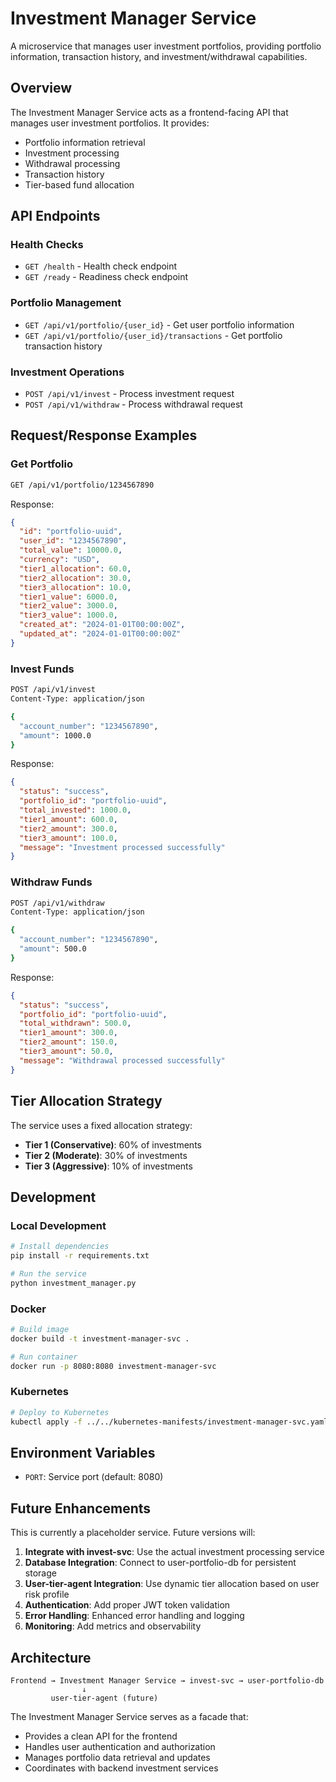 # Investment Manager Service

A microservice that manages user investment portfolios, providing portfolio information, transaction history, and investment/withdrawal capabilities.

## Overview

The Investment Manager Service acts as a frontend-facing API that manages user investment portfolios. It provides:

- Portfolio information retrieval
- Investment processing
- Withdrawal processing
- Transaction history
- Tier-based fund allocation

## API Endpoints

### Health Checks
- `GET /health` - Health check endpoint
- `GET /ready` - Readiness check endpoint

### Portfolio Management
- `GET /api/v1/portfolio/{user_id}` - Get user portfolio information
- `GET /api/v1/portfolio/{user_id}/transactions` - Get portfolio transaction history

### Investment Operations
- `POST /api/v1/invest` - Process investment request
- `POST /api/v1/withdraw` - Process withdrawal request

## Request/Response Examples

### Get Portfolio
```bash
GET /api/v1/portfolio/1234567890
```

Response:
```json
{
  "id": "portfolio-uuid",
  "user_id": "1234567890",
  "total_value": 10000.0,
  "currency": "USD",
  "tier1_allocation": 60.0,
  "tier2_allocation": 30.0,
  "tier3_allocation": 10.0,
  "tier1_value": 6000.0,
  "tier2_value": 3000.0,
  "tier3_value": 1000.0,
  "created_at": "2024-01-01T00:00:00Z",
  "updated_at": "2024-01-01T00:00:00Z"
}
```

### Invest Funds
```bash
POST /api/v1/invest
Content-Type: application/json

{
  "account_number": "1234567890",
  "amount": 1000.0
}
```

Response:
```json
{
  "status": "success",
  "portfolio_id": "portfolio-uuid",
  "total_invested": 1000.0,
  "tier1_amount": 600.0,
  "tier2_amount": 300.0,
  "tier3_amount": 100.0,
  "message": "Investment processed successfully"
}
```

### Withdraw Funds
```bash
POST /api/v1/withdraw
Content-Type: application/json

{
  "account_number": "1234567890",
  "amount": 500.0
}
```

Response:
```json
{
  "status": "success",
  "portfolio_id": "portfolio-uuid",
  "total_withdrawn": 500.0,
  "tier1_amount": 300.0,
  "tier2_amount": 150.0,
  "tier3_amount": 50.0,
  "message": "Withdrawal processed successfully"
}
```

## Tier Allocation Strategy

The service uses a fixed allocation strategy:
- **Tier 1 (Conservative)**: 60% of investments
- **Tier 2 (Moderate)**: 30% of investments  
- **Tier 3 (Aggressive)**: 10% of investments

## Development

### Local Development
```bash
# Install dependencies
pip install -r requirements.txt

# Run the service
python investment_manager.py
```

### Docker
```bash
# Build image
docker build -t investment-manager-svc .

# Run container
docker run -p 8080:8080 investment-manager-svc
```

### Kubernetes
```bash
# Deploy to Kubernetes
kubectl apply -f ../../kubernetes-manifests/investment-manager-svc.yaml
```

## Environment Variables

- `PORT`: Service port (default: 8080)

## Future Enhancements

This is currently a placeholder service. Future versions will:

1. **Integrate with invest-svc**: Use the actual investment processing service
2. **Database Integration**: Connect to user-portfolio-db for persistent storage
3. **User-tier-agent Integration**: Use dynamic tier allocation based on user risk profile
4. **Authentication**: Add proper JWT token validation
5. **Error Handling**: Enhanced error handling and logging
6. **Monitoring**: Add metrics and observability

## Architecture

```
Frontend → Investment Manager Service → invest-svc → user-portfolio-db
                ↓
         user-tier-agent (future)
```

The Investment Manager Service serves as a facade that:
- Provides a clean API for the frontend
- Handles user authentication and authorization
- Manages portfolio data retrieval and updates
- Coordinates with backend investment services
